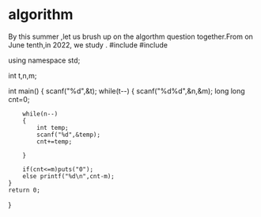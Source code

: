# algorithm
By this summer ,let us brush up on the algorthm question together.From on June tenth,in 2022, we study .
#include<iostream>
#include<cstdio>
 
using namespace std;
 
int t,n,m;
 
int main()
{
	scanf("%d",&t);
	while(t--)
	{
		scanf("%d%d",&n,&m);
		long long cnt=0;
		
		while(n--)
		{
			int temp;
			scanf("%d",&temp);
			cnt+=temp;
			
		}	
		
		if(cnt<=m)puts("0");
		else printf("%d\n",cnt-m);
	}
	return 0;
	
}
